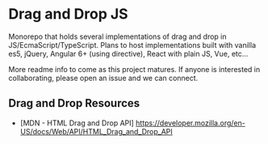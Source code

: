 # Drag and Drop JS

Monorepo that holds several implementations of drag and drop in JS/EcmaScript/TypeScript. Plans to host implementations built with vanilla es5, jQuery, Angular 6+ (using directive), React with plain JS, Vue, etc... 

More readme info to come as this project matures. If anyone is interested in collaborating, please open an issue and we can connect.

## Drag and Drop Resources
* [MDN - HTML Drag and Drop API] https://developer.mozilla.org/en-US/docs/Web/API/HTML_Drag_and_Drop_API
